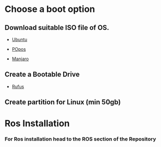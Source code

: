 # Choose a boot option
## Download suitable ISO file of OS.

* [Ubuntu](https://ubuntu.com/download/desktop)

* [POpos](https://pop.system76.com/)

* [Manjaro](https://manjaro.org/downloads/official/xfce/)

## Create a Bootable Drive
* [Rufus](https://rufus.ie/)

## Create partition for Linux (min 50gb)

# Ros Installation
### For Ros installation head to the ROS section of the Repository